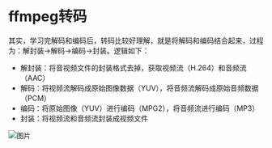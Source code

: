 # ffmpeg转码

其实，学习完解码和编码后，转码比较好理解，就是将解码和编码结合起来，过程为：解封装->解码->编码->封装。逻辑如下：

- 解封装：将音视频文件的封装格式去掉，获取视频流（H.264）和音频流（AAC）
- 解码：将视频流解码成原始图像数据（YUV），将音频流解码成原始音频数据（PCM）
- 编码：将原始图像（YUV）进行编码（MPG2），将音频流进行编码（MP3）
- 封装：将视频流和音频流封装成视频文件

![图片](https://mmbiz.qpic.cn/mmbiz_png/GjBg4Rhq9j1vCMWXSuWffZs4icLuPiclYAZmCa0ajMwwBuHNqnbicxzVoKqV1gIGxC1ofvicJhxzSmj85RRXb6sAkA/640?wx_fmt=png&wxfrom=5&wx_lazy=1&wx_co=1)